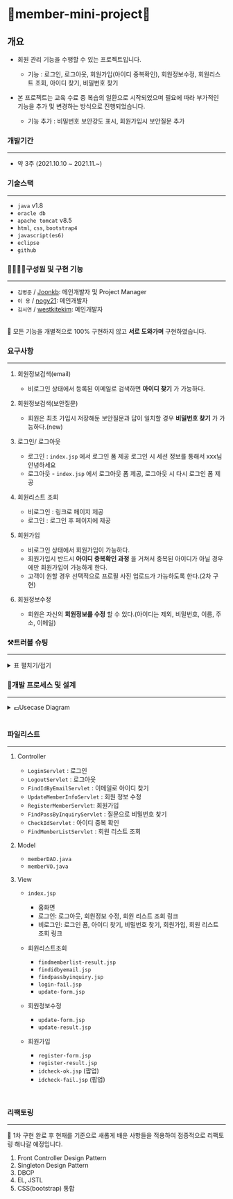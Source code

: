 # 🔆member-mini-project🔆

## 개요
- 회원 관리 기능을 수행할 수 있는 프로젝트입니다.

  - 기능 : 로그인, 로그아웃, 회원가입(아이디 중복확인), 회원정보수정, 회원리스트 조회, 아이디 찾기, 비밀번호 찾기

- 본 프로젝트는 교육 수료 중 복습의 일환으로 시작되었으며 필요에 따라 부가적인 기능을 추가 및 변경하는 방식으로 진행되었습니다.

  - 기능 추가 : 비밀번호 보안강도 표시, 회원가입시 보안질문 추가

### 개발기간
---
- 약 3주 (2021.10.10 ~ 2021.11.~)

### 기술스택
---
- `java` v1.8
- `oracle db`
- `apache tomcat` v8.5
- `html`, `css`, `bootstrap4`
- `javascript(es6)`
- `eclipse`
- `github`

### 👨‍👩‍👦‍👦구성원 및 구현 기능
---
- `김병준` / [Joonkb](https://github.com/Joonkb): 메인개발자 및 Project Manager <br>
- `이 용` / [nogy21](https://github.com/nogy21): 메인개발자 <br>
- `김서연` / [westkitekim](https://github.com/westkitekim): 메인개발자 <br><br>

🌈 모든 기능을 개별적으로 100% 구현하지 않고 __서로 도와가며__ 구현하였습니다.

### 요구사항
---
  1. 회원정보검색(email)
      - 비로그인 상태에서 등록된 이메일로 검색하면 __아이디 찾기__ 가 가능하다.
 
  2. 회원정보검색(보안질문)
      - 회원은 최초 가입시 저장해둔 보안질문과 답이 일치할 경우 __비밀번호 찾기__ 가 가능하다.(new)
      
  3. 로그인/ 로그아웃
      - 로그인 : `index.jsp` 에서 로그인 폼 제공 로그인 시 세션 정보를 통해서 xxx님 안녕하세요
      - 로그아웃 - `index.jsp` 에서 로그아웃 폼 제공, 로그아웃 시 다시 로그인 폼 제공
      
  4. 회원리스트 조회
      - 비로그인 : 링크로 페이지 제공
      - 로그인 : 로그인 후 페이지에 제공
      
  5. 회원가입
      - 비로그인 상태에서 회원가입이 가능하다.
      - 회원가입시 반드시 __아이디 중복확인 과정__ 을 거쳐서 중복된 아이디가 아닐 경우에만 회원가입이 가능하게 한다.
      - 고객이 원할 경우 선택적으로 프로필 사진 업로드가 가능하도록 한다.(2차 구현)
  
  6. 회원정보수정
      - 회원은 자신의 __회원정보를 수정__ 할 수 있다.(아이디는 제외, 비밀번호, 이름, 주소, 이메일)


### ⚒️트러블 슈팅
---

<details>
<summary>표 펼치기/접기</summary>
<div markdown="1">

| 이슈 내용                                                    | 해결 방안                                                    |
| :----------------------------------------------------------- | :----------------------------------------------------------- |
| `findmemberlist-result.jsp`에서 회원 리스트 정보 중 현재 회원 아이디와 일치하는 아이디가 있는지 확인하는 과정에서 `NullPointerException` 발생 | 스트링 타입의 변수를 선언하였기에 `equals()` 메서드를 사용하여 일치 여부 판단을 시도. 그런데 직후 `NullPointerException`이 발생했고, 동등연산자 `==`을 활용하여 비교를 시도하니 정상적인 작동을 확인|
| 아이디 찾기 기능 구현 중 FindIdServlet에서 `request.setAttribute("memberId", id);` 를 통해서 request 객체에 찾은 id값을 설정해주었고 `response.sendRedirect(path)` 방식을 통해서 `findid-ok`에서 출력을 하였으나 id 값이 정상적으로 출력되지 않음 | 이는 `forward` 방식으로 데이터를 `findid-ok`로 넘겨야 새로운 `request`, `response`가 아닌 기존의  `request`, `response` 객체를 이용해 설정한 값들을 넘겨 받을 수 있음|
  
  
</div>
</details>      

### 📐개발 프로세스 및 설계
---
<details>
<summary>💶Usecase Diagram</summary>
<div markdown="1">

![member-usecase-diagram](https://user-images.githubusercontent.com/88620416/138929408-5bf72317-fd8a-4762-8f78-2fcf084c2db6.png)

</div>
</details>
  
  
  
<br>

### 파일리스트 
---

  1. Controller 

     - `LoginServlet` : 로그인
     - `LogoutServlet` : 로그아웃
     - `FindIdByEmailServlet` : 이메일로 아이디 찾기
     - `UpdateMemberInfoServlet` : 회원 정보 수정
     - `RegisterMemberServlet`: 회원가입
     - `FindPassByInquiryServlet` : 질문으로 비밀번호 찾기
     - `CheckIdServlet` : 아이디 중복 확인
     - `FindMemberListServlet` : 회원 리스트 조회

  2. Model

     - `memberDAO.java`
     - `memberVO.java`

  3. View

     - `index.jsp`
         - 홈화면
         - 로그인: 로그아웃, 회원정보 수정, 회원 리스트 조회  링크
         - 비로그인: 로그인 폼, 아이디 찾기, 비밀번호 찾기, 회원가입, 회원 리스트 조회 링크
     - 회원리스트조회 
         - `findmemberlist-result.jsp`
         - `findidbyemail.jsp`
         - `findpassbyinquiry.jsp`
         - `login-fail.jsp`
         - `update-form.jsp`

     - 회원정보수정 
         - `update-form.jsp`
         - `update-result.jsp`
     
     - 회원가입
         - `register-form.jsp`
         - `register-result.jsp`
         - `idcheck-ok.jsp` (팝업)
         - `idcheck-fail.jsp` (팝업)
<br>

### 리팩토링
--- 
🌈 1차 구현 완료 후 현재를 기준으로 새롭게 배운 사항들을 적용하여 점증적으로 리팩토링 해나갈 예정입니다.

1. Front Controller Design Pattern
2. Singleton Design Pattern
3. DBCP
4. EL, JSTL
5. CSS(bootstrap) 통합









 


